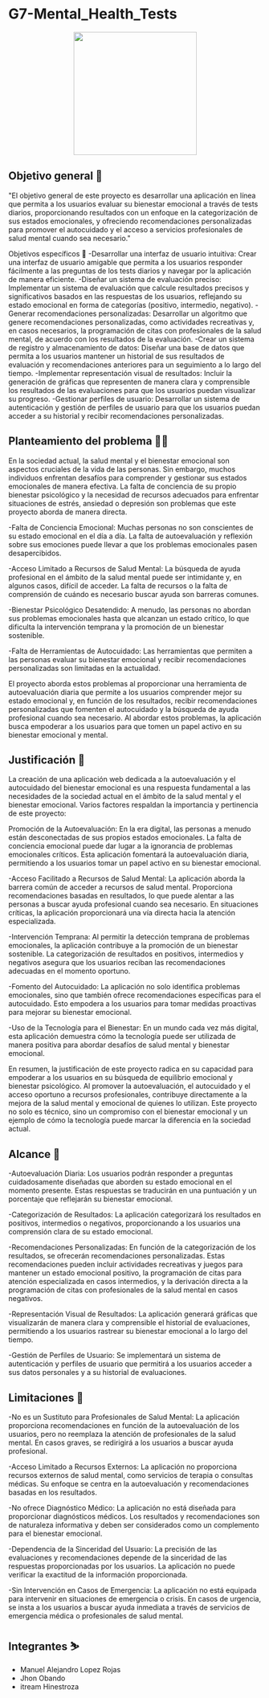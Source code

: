 # G7-Mental_Health_Tests

<p align="center"><img width="245" src="https://lostramites.com.co/wp-content/uploads/Logo-de-SENA-png-verde-300x300.png"></p>


## Objetivo general 🎯
"El objetivo general de este proyecto es desarrollar una aplicación en línea que permita a los usuarios evaluar su bienestar emocional a través de tests diarios, proporcionando resultados con un enfoque en la categorización de sus estados emocionales, y ofreciendo recomendaciones personalizadas para promover el autocuidado y el acceso a servicios profesionales de salud mental cuando sea necesario."


Objetivos específicos 🎯
-Desarrollar una interfaz de usuario intuitiva: Crear una interfaz de usuario amigable que permita a los usuarios responder fácilmente a las preguntas de los tests diarios y navegar por la aplicación de manera eficiente.
-Diseñar un sistema de evaluación preciso: Implementar un sistema de evaluación que calcule resultados precisos y significativos basados en las respuestas de los usuarios, reflejando su estado emocional en forma de categorías (positivo, intermedio, negativo).
-Generar recomendaciones personalizadas: Desarrollar un algoritmo que genere recomendaciones personalizadas, como actividades recreativas y, en casos necesarios, la programación de citas con profesionales de la salud mental, de acuerdo con los resultados de la evaluación.
-Crear un sistema de registro y almacenamiento de datos: Diseñar una base de datos que permita a los usuarios mantener un historial de sus resultados de evaluación y recomendaciones anteriores para un seguimiento a lo largo del tiempo.
-Implementar representación visual de resultados: Incluir la generación de gráficas que representen de manera clara y comprensible los resultados de las evaluaciones para que los usuarios puedan visualizar su progreso.
-Gestionar perfiles de usuario: Desarrollar un sistema de autenticación y gestión de perfiles de usuario para que los usuarios puedan acceder a su historial y recibir recomendaciones personalizadas.



## Planteamiento del problema 😵‍💫
En la sociedad actual, la salud mental y el bienestar emocional son aspectos cruciales de la vida de las personas. Sin embargo, muchos individuos enfrentan desafíos para comprender y gestionar sus estados emocionales de manera efectiva. La falta de conciencia de su propio bienestar psicológico y la necesidad de recursos adecuados para enfrentar situaciones de estrés, ansiedad o depresión son problemas que este proyecto aborda de manera directa.

-Falta de Conciencia Emocional: Muchas personas no son conscientes de su estado emocional en el día a día. La falta de autoevaluación y reflexión sobre sus emociones puede llevar a que los problemas emocionales pasen desapercibidos.

-Acceso Limitado a Recursos de Salud Mental: La búsqueda de ayuda profesional en el ámbito de la salud mental puede ser intimidante y, en algunos casos, difícil de acceder. La falta de recursos o la falta de comprensión de cuándo es necesario buscar ayuda son barreras comunes.

-Bienestar Psicológico Desatendido: A menudo, las personas no abordan sus problemas emocionales hasta que alcanzan un estado crítico, lo que dificulta la intervención temprana y la promoción de un bienestar sostenible.

-Falta de Herramientas de Autocuidado: Las herramientas que permiten a las personas evaluar su bienestar emocional y recibir recomendaciones personalizadas son limitadas en la actualidad.

El proyecto aborda estos problemas al proporcionar una herramienta de autoevaluación diaria que permite a los usuarios comprender mejor su estado emocional y, en función de los resultados, recibir recomendaciones personalizadas que fomenten el autocuidado y la búsqueda de ayuda profesional cuando sea necesario. Al abordar estos problemas, la aplicación busca empoderar a los usuarios para que tomen un papel activo en su bienestar emocional y mental.



## Justificación 📃
La creación de una aplicación web dedicada a la autoevaluación y el autocuidado del bienestar emocional es una respuesta fundamental a las necesidades de la sociedad actual en el ámbito de la salud mental y el bienestar emocional. Varios factores respaldan la importancia y pertinencia de este proyecto:

Promoción de la Autoevaluación: En la era digital, las personas a menudo están desconectadas de sus propios estados emocionales. La falta de conciencia emocional puede dar lugar a la ignorancia de problemas emocionales críticos. Esta aplicación fomentará la autoevaluación diaria, permitiendo a los usuarios tomar un papel activo en su bienestar emocional.

-Acceso Facilitado a Recursos de Salud Mental: La aplicación aborda la barrera común de acceder a recursos de salud mental. Proporciona recomendaciones basadas en resultados, lo que puede alentar a las personas a buscar ayuda profesional cuando sea necesario. En situaciones críticas, la aplicación proporcionará una vía directa hacia la atención especializada.

-Intervención Temprana: Al permitir la detección temprana de problemas emocionales, la aplicación contribuye a la promoción de un bienestar sostenible. La categorización de resultados en positivos, intermedios y negativos asegura que los usuarios reciban las recomendaciones adecuadas en el momento oportuno.

-Fomento del Autocuidado: La aplicación no solo identifica problemas emocionales, sino que también ofrece recomendaciones específicas para el autocuidado. Esto empodera a los usuarios para tomar medidas proactivas para mejorar su bienestar emocional.

-Uso de la Tecnología para el Bienestar: En un mundo cada vez más digital, esta aplicación demuestra cómo la tecnología puede ser utilizada de manera positiva para abordar desafíos de salud mental y bienestar emocional.

En resumen, la justificación de este proyecto radica en su capacidad para empoderar a los usuarios en su búsqueda de equilibrio emocional y bienestar psicológico. Al promover la autoevaluación, el autocuidado y el acceso oportuno a recursos profesionales, contribuye directamente a la mejora de la salud mental y emocional de quienes lo utilizan. Este proyecto no solo es técnico, sino un compromiso con el bienestar emocional y un ejemplo de cómo la tecnología puede marcar la diferencia en la sociedad actual.



## Alcance 🚀
-Autoevaluación Diaria: Los usuarios podrán responder a preguntas cuidadosamente diseñadas que aborden su estado emocional en el momento presente. Estas respuestas se traducirán en una puntuación y un porcentaje que reflejarán su bienestar emocional.

-Categorización de Resultados: La aplicación categorizará los resultados en positivos, intermedios o negativos, proporcionando a los usuarios una comprensión clara de su estado emocional.

-Recomendaciones Personalizadas: En función de la categorización de los resultados, se ofrecerán recomendaciones personalizadas. Estas recomendaciones pueden incluir actividades recreativas y juegos para mantener un estado emocional positivo, la programación de citas para atención especializada en casos intermedios, y la derivación directa a la programación de citas con profesionales de la salud mental en casos negativos.

-Representación Visual de Resultados: La aplicación generará gráficas que visualizarán de manera clara y comprensible el historial de evaluaciones, permitiendo a los usuarios rastrear su bienestar emocional a lo largo del tiempo.

-Gestión de Perfiles de Usuario: Se implementará un sistema de autenticación y perfiles de usuario que permitirá a los usuarios acceder a sus datos personales y a su historial de evaluaciones.


## Limitaciones 🚀
-No es un Sustituto para Profesionales de Salud Mental: La aplicación proporciona recomendaciones en función de la autoevaluación de los usuarios, pero no reemplaza la atención de profesionales de la salud mental. En casos graves, se redirigirá a los usuarios a buscar ayuda profesional.

-Acceso Limitado a Recursos Externos: La aplicación no proporciona recursos externos de salud mental, como servicios de terapia o consultas médicas. Su enfoque se centra en la autoevaluación y recomendaciones basadas en los resultados.

-No ofrece Diagnóstico Médico: La aplicación no está diseñada para proporcionar diagnósticos médicos. Los resultados y recomendaciones son de naturaleza informativa y deben ser considerados como un complemento para el bienestar emocional.

-Dependencia de la Sinceridad del Usuario: La precisión de las evaluaciones y recomendaciones depende de la sinceridad de las respuestas proporcionadas por los usuarios. La aplicación no puede verificar la exactitud de la información proporcionada.

-Sin Intervención en Casos de Emergencia: La aplicación no está equipada para intervenir en situaciones de emergencia o crisis. En casos de urgencia, se insta a los usuarios a buscar ayuda inmediata a través de servicios de emergencia médica o profesionales de salud mental.


## Integrantes ⛷️
- Manuel Alejandro Lopez Rojas
- Jhon Obando
- itream Hinestroza

 
